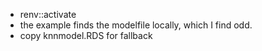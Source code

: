* renv::activate
* the example finds the modelfile locally, which I find odd. 
* copy knnmodel.RDS for fallback